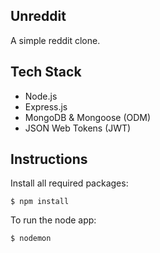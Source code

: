 ## Unreddit
A simple reddit clone.

## Tech Stack
+ Node.js
+ Express.js
+ MongoDB & Mongoose (ODM)
+ JSON Web Tokens (JWT)


## Instructions
Install all required packages:
```
$ npm install
```

To run the node app:
```
$ nodemon 
```